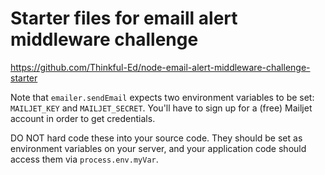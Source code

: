 Starter files for emaill alert middleware challenge
===================================================

https://github.com/Thinkful-Ed/node-email-alert-middleware-challenge-starter


Note that `emailer.sendEmail` expects two environment variables to be set:
`MAILJET_KEY` and `MAILJET_SECRET`. You'll have to sign up for a (free) Mailjet
account in order to get credentials.

DO NOT hard code these into your source code. They should be set as environment
variables on your server, and your application code should access them via
`process.env.myVar`.
